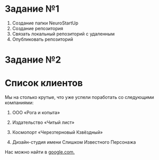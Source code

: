 # Задание №1

1. Создание папки NeuroStartUp
2. Создание репозитория
3. Связать локальный репозиторий с удаленным
4. Опубликовать репозиторий

# Задание №2

# Список клиентов

Мы на столько крутые, что уже успели поработать со следующими компаниями:

1. ООО «Рога и копыта»

2. Издательство «Читый лист»

3. Космопорт «Черезтерновый Кзвёздный»

4. Дизайн-студия имени Слишком Известного Персонажа

Нас можно найти в [google.com.](https://www.google.com/)
